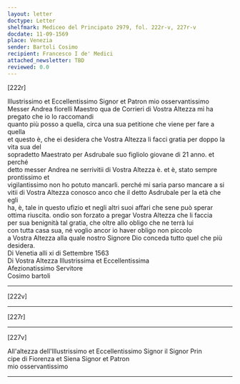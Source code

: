 ```yaml
---
layout: letter
doctype: Letter
shelfmark: Mediceo del Principato 2979, fol. 222r-v, 227r-v
docdate: 11-09-1569
place: Venezia
sender: Bartoli Cosimo
recipient: Francesco I de' Medici
attached_newsletter: TBD
reviewed: 0.0
---
```


[222r]  
  
  
Illustrissimo et Eccellentissimo Signor et Patron mio osservantissimo  
Messer Andrea fiorelli Maestro qua de Corrieri di Vostra Altezza mi ha pregato che io lo raccomandi  
quanto più posso a quella, circa una sua petitione che viene per fare a quella  
et questo è, che ei desidera che Vostra Altezza li facci gratia per doppo la vita sua del  
sopradetto Maestrato per Asdrubale suo figliolo giovane di 21 anno. et perché  
detto messer Andrea ne serrivitii di Vostra Altezza è. et è, stato sempre prontissimo et  
vigilantissimo non ho potuto mancarli. perché mi saria parso mancare a si  
vitii di Vostra Altezza conosco anco che il detto Asdrubale per la età che egli  
ha, è, tale in questo ufizio et negli altri suoi affari che sene può sperar  
ottima riuscita. ondio son forzato a pregar Vostra Altezza che li faccia  
per sua benignità tal gratia, che oltre allo obligo che ne terrà lui  
con tutta casa sua, né voglio ancor io haver obligo non piccolo  
a Vostra Altezza alla quale nostro Signore Dio conceda tutto quel che più desidera.  
Di Venetia alli xi di Settembre 1563  
Di Vostra Altezza Illustrissima et Eccellentissima  
Afezionatissimo Servitore  
Cosimo bartoli  
  
---  

[222v]  
  
  
  
---  

[227r]  
  
  
  
---  

[227v]  
  
  
All'altezza dell'Illustrissimo et Eccellentissimo Signor il Signor Prin  
cipe di Fiorenza et Siena Signor et Patron  
mio osservantissimo  
  
---  

